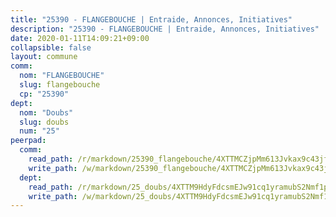 ```yaml
---
title: "25390 - FLANGEBOUCHE | Entraide, Annonces, Initiatives"
description: "25390 - FLANGEBOUCHE | Entraide, Annonces, Initiatives"
date: 2020-01-11T14:09:21+09:00
collapsible: false
layout: commune
comm:
  nom: "FLANGEBOUCHE"
  slug: flangebouche
  cp: "25390"
dept:
  nom: "Doubs"
  slug: doubs
  num: "25"
peerpad:
  comm:
    read_path: /r/markdown/25390_flangebouche/4XTTMCZjpMm613Jvkax9c43jfVTepqTnc3Kp7jFBM5apTx4zV
    write_path: /w/markdown/25390_flangebouche/4XTTMCZjpMm613Jvkax9c43jfVTepqTnc3Kp7jFBM5apTx4zV-K3TgU2N1pBRq5opUGtxmRWggdvupShdVuu6FcZiUHqAz5kTYrLjUpo9WAw2Y9mqKxLsLJ8s5isSNRr3VaBaYXdnkT93P2NoEQ4ZjVNoY8XaFTFurMF2UGVp9L2o5TswNpTmwQyuj
  dept:
    read_path: /r/markdown/25_doubs/4XTTM9HdyFdcsmEJw91cq1yramubS2Nmf1ps2s84xcMxY74Zv
    write_path: /w/markdown/25_doubs/4XTTM9HdyFdcsmEJw91cq1yramubS2Nmf1ps2s84xcMxY74Zv-K3TgURza6A4QY75MscA2g52nUX9tjMQaHW9mgBSgyRKNNp3M6gkaXA9iDDtpbSx22mTSZbQLYS1izbwsznz8e9u5BERCmGKxZ379xV2nAaDe1bGyxrjytc7G1EcbGtknRFYQ1Lxp
---
```


